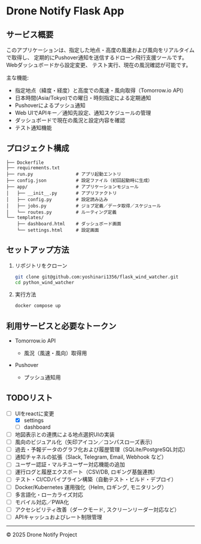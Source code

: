 # Drone Notify Flask App

## サービス概要

このアプリケーションは、指定した地点・高度の風速および風向をリアルタイムで取得し、
定期的にPushover通知を送信するドローン飛行支援ツールです。Webダッシュボードから設定変更、
テスト実行、現在の風況確認が可能です。

主な機能:

* 指定地点（緯度・経度）と高度での風速・風向取得（Tomorrow\.io API）
* 日本時間(Asia/Tokyo)での曜日・時刻指定による定期通知
* Pushoverによるプッシュ通知
* Web UIでAPIキー／通知先設定、通知スケジュールの管理
* ダッシュボードで現在の風況と設定内容を確認
* テスト通知機能

## プロジェクト構成

```
├── Dockerfile
├── requirements.txt
├── run.py                # アプリ起動エントリ
├── config.json           # 設定ファイル（初回起動時に生成）
├── app/                  # アプリケーションモジュール
│   ├── __init__.py       # アプリファクトリ
│   ├── config.py         # 設定読み込み
│   ├── jobs.py           # ジョブ定義／データ取得／スケジュール
│   └── routes.py         # ルーティング定義
└── templates/
    ├── dashboard.html    # ダッシュボード画面
    └── settings.html     # 設定画面
```

## セットアップ方法

1. リポジトリをクローン

   ```bash
   git clone git@github.com:yoshinari1356/flask_wind_watcher.git
   cd python_wind_watcher
   ```

2. 実行方法

   ```bash
   docker compose up
   ```


## 利用サービスと必要なトークン

* Tomorrow.io API
  * 風況（風速・風向）取得用

* Pushover
  * プッシュ通知用

## TODOリスト

- [ ] UIをreactに変更
  - [x] settings
  - [ ] dashboard
- [ ] 地図表示との連携による地点選択UIの実装
- [ ] 風向のビジュアル化（矢印アイコン／コンパスローズ表示）
- [ ] 過去・予報データのグラフ化および履歴管理（SQLite/PostgreSQL対応）
- [ ] 通知チャネルの拡張（Slack, Telegram, Email, Webhook など）
- [ ] ユーザー認証・マルチユーザー対応機能の追加
- [ ] 運行ログと履歴エクスポート（CSV/DB, ロギング基盤連携）
- [ ] テスト・CI/CDパイプライン構築（自動テスト・ビルド・デプロイ）
- [ ] Docker/Kubernetes 運用強化（Helm, ロギング, モニタリング）
- [ ] 多言語化・ローカライズ対応
- [ ] モバイル対応／PWA化
- [ ] アクセシビリティ改善（ダークモード, スクリーンリーダー対応など）
- [ ] APIキャッシュおよびレート制限管理

---

© 2025 Drone Notify Project
